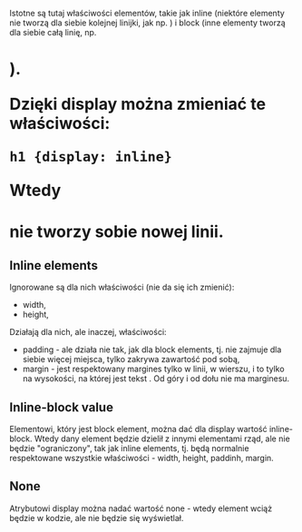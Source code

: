 Istotne są tutaj właściwości elementów, takie jak inline (niektóre elementy nie tworzą dla siebie kolejnej linijki, jak np. <span>) i block (inne elementy tworzą dla siebie całą linię, np. <h1>).  
  
Dzięki display można zmieniać te właściwości:  
```
h1 {display: inline}
```
Wtedy <h1> nie tworzy sobie nowej linii.  
  
## Inline elements  
Ignorowane są dla nich właściwości (nie da się ich zmienić):  
- width,  
- height,  
  
Działają dla nich, ale inaczej, właściwości:  
- padding - ale działa nie tak, jak dla block elements, tj. nie zajmuje dla siebie więcej miejsca, tylko zakrywa zawartość pod sobą,  
- margin - jest respektowany margines tylko w linii, w wierszu, i to tylko na wysokości, na której jest tekst <spanu>. Od góry i od dołu nie ma marginesu.  
  
## Inline-block value  
Elementowi, który jest block element, można dać dla display wartość inline-block. Wtedy dany element będzie dzielił z innymi elementami rząd, ale nie będzie "ograniczony", tak jak inline elements, tj. będą normalnie respektowane wszystkie właściwości - width, height, paddinh, margin.  
  
## None  
Atrybutowi display można nadać wartość none - wtedy element wciąż będzie w kodzie, ale nie będzie się wyświetlał.  
 
